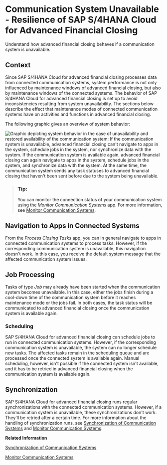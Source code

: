 <!-- loio727d2ee07e364da796a4273ff2f73bb5 -->

# Communication System Unavailable - Resilience of SAP S/4HANA Cloud for Advanced Financial Closing

Understand how advanced financial closing behaves if a communication system is unavailable.



<a name="loio727d2ee07e364da796a4273ff2f73bb5__section_knm_d3t_qxb"/>

## Context

Since SAP S/4HANA Cloud for advanced financial closing processes data from connected communication systems, system performance is not only influenced by maintenance windows of advanced financial closing, but also by maintenance windows of the connected systems. The behavior of SAP S/4HANA Cloud for advanced financial closing is set up to avoid inconsistencies resulting from system unavailability. The sections below describe the effect that maintenance modes of connected communication systems have on activities and functions in advanced financial closing.

The following graphic gives an overview of system behavior:

![Graphic depicting system behavior in the case of unavailability and restored availability of the communication system: If the communication system is unavailable, advanced financial closing can't navigate to apps in the system, schedule jobs in the system, nor synchronize data with the system. If the communication system is available again, advanced financial closing can again navigate to apps in the system, schedule jobs in the system, and synchronize data with the system. At the same time, the communication system sends any task statuses to advanced financial closing that haven't been sent before due to the system being unavailable.](images/Diagram_AFC_Behaviour_If_System_Unavailable_45f6562.png)

> ### Tip:  
> You can monitor the connection status of your communication system using the *Monitor Communication Systems* app. For more information, see [Monitor Communication Systems](../monitor-communication-systems-a215069.md).



<a name="loio727d2ee07e364da796a4273ff2f73bb5__section_exg_43t_qxb"/>

## Navigation to Apps in Connected Systems

From the *Process Closing Tasks* app, you can in general navigate to apps in connected communication systems to process tasks. However, if the corresponding communication system is unavailable, this navigation doesn't work. In this case, you receive the default system message that the affected communication system issues.



<a name="loio727d2ee07e364da796a4273ff2f73bb5__section_ikw_1jt_qxb"/>

## Job Processing

Tasks of type *Job* may already have been started when the communication system becomes unavailable. In this case, either the jobs finish during a cool-down time of the communication system before it reaches maintenance mode or the jobs fail. In both cases, the task status will be communicated to advanced financial closing once the communication system is available again.



### Scheduling

SAP S/4HANA Cloud for advanced financial closing can schedule jobs to run in connected communication systems. However, if the corresponding communication system is unavailable, the system can no longer schedule new tasks. The affected tasks remain in the scheduling queue and are processed once the connected system is available again. Manual scheduling, however, isn't possible if the connected system isn't available, and it has to be retried in advanced financial closing when the communication system is available again.



<a name="loio727d2ee07e364da796a4273ff2f73bb5__section_rnq_xkt_qxb"/>

## Synchronization

SAP S/4HANA Cloud for advanced financial closing runs regular synchronizations with the connected communication systems. However, if a communication system is unavailable, these synchronizations don't work. They'll be retried after a certain time. For more information about the handling of synchronization runs, see [Synchronization of Communication Systems](synchronization-of-communication-systems-a86348d.md) and [Monitor Communication Systems](../monitor-communication-systems-a215069.md).

**Related Information**  


[Synchronization of Communication Systems](synchronization-of-communication-systems-a86348d.md "Get an overview of the synchronization and validation of data.")

[Monitor Communication Systems](../monitor-communication-systems-a215069.md "You use the Monitor Communication Systems app to check the status of your connected communication systems and tackle any issues.")

